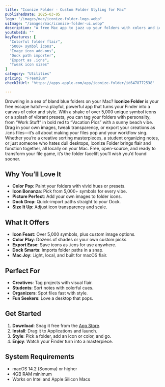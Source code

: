 ```yaml
---
title: "Iconize Folder - Custom Folder Styling for Mac"
publishedDate: 2025-03-05
logo: "/images/mac/iconize-folder-logo.webp"
uiImage: "/images/mac/iconize-folder-ui.webp"
description: "A free Mac app to jazz up your folders with colors and icons, making file management fun and efficient."
youtubeId: ""
keyFeatures: [
  "Colorful folder flair",
  "5000+ symbol icons",
  "Image icon add-ons",
  "Dock path importer",
  "Export as .icns",
  "Tweak icon sizes"
]
category: "Utilities"
pricing: "Freemium"
checkItUrl: "https://apps.apple.com/app/iconize-folder/id6478772538"

---
```


Drowning in a sea of bland blue folders on your Mac? **Iconize Folder** is your free escape hatch—a playful, powerful app that turns your Finder into a canvas of color and style. With a shake of over 5,000 unique symbol icons or a splash of vibrant presets, you can tag your folders with personality, from “Work Stuff” in bold red to “Vacation Pics” with a sunny beach vibe. Drag in your own images, tweak transparency, or export your creations as .icns files—it’s all about making your files pop and your workflow sing. Whether you’re a creative sorting masterpieces, a student organizing notes, or just someone who hates dull desktops, Iconize Folder brings flair and function together, all locally on your Mac. Free, open-source, and ready to transform your file game, it’s the folder facelift you’ll wish you’d found sooner.

## Why You’ll Love It
- **Color Pop**: Paint your folders with vivid hues or presets.
- **Icon Bonanza**: Pick from 5,000+ symbols for every vibe.
- **Picture Perfect**: Add your own images to folder icons.
- **Dock Drop**: Quick-import paths straight to your Dock.
- **Size It Up**: Adjust icon transparency and scale.

## What It Offers
- **Icon Feast**: Over 5,000 symbols, plus custom image options.
- **Color Play**: Dozens of shades or your own custom picks.
- **Export Ease**: Save icons as .icns for use anywhere.
- **Dock Smarts**: Imports folder paths in a snap.
- **Mac Joy**: Light, local, and built for macOS flair.

## Perfect For
- **Creatives**: Tag projects with visual flair.
- **Students**: Sort notes with colorful cues.
- **Organizers**: Spot files fast with style.
- **Fun Seekers**: Love a desktop that pops.

## Get Started
1. **Download**: Snag it free from the [App Store](https://apps.apple.com/app/iconize-folder/id6478772538).
2. **Install**: Drag it to Applications and launch.
3. **Style**: Pick a folder, add an icon or color, and go.
4. **Enjoy**: Watch your Finder turn into a masterpiece.

## System Requirements
- macOS 14.2 (Sonoma) or higher
- 4GB RAM minimum
- Works on Intel and Apple Silicon Macs
